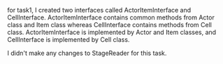 for task1, I created two interfaces called ActorItemInterface and CellInterface. ActorItemInterface contains common methods from Actor class and Item class whereas CellInterface contains methods from Cell class. ActorItemInterface is implemented by Actor and Item classes, and CellInterface is implemented by Cell class.

I didn't make any changes to StageReader for this task.